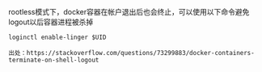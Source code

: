 rootless模式下，docker容器在帐户退出后也会终止，可以使用以下命令避免logout以后容器进程被杀掉
```
loginctl enable-linger $UID
```
`出处：https://stackoverflow.com/questions/73299883/docker-containers-terminate-on-shell-logout`
